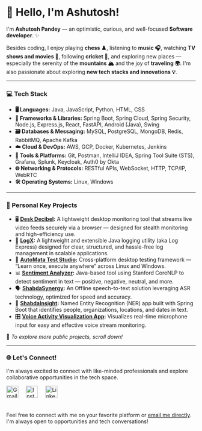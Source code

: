 # 👋 Hello, I'm Ashutosh!

I'm **Ashutosh Pandey** — an optimistic, curious, and well-focused **Software developer**. ✨

Besides coding, I enjoy playing **chess ♟️**, listening to **music 🎧**, watching **TV shows and movies 🍿**, following **cricket 🏏**, and exploring new places — especially the serenity of the **mountains 🏔️** and the joy of **traveling 🌍**. I'm also passionate about exploring **new tech stacks and innovations 💡**.

---
### 💻 Tech Stack
- **🖥️ Languages:** Java, JavaScript, Python, HTML, CSS  
- **🧱 Frameworks & Libraries:** Spring Boot, Spring Cloud, Spring Security, Node.js, Express.js, React, FastAPI, Android (Java), Swing  
- **🗃️ Databases & Messaging:** MySQL, PostgreSQL, MongoDB, Redis, RabbitMQ, Apache Kafka  
- **☁️ Cloud & DevOps:** AWS, GCP, Docker, Kubernetes, Jenkins  
- **🧰 Tools & Platforms:** Git, Postman, IntelliJ IDEA, Spring Tool Suite (STS), Grafana, Splunk, Keycloak, Auth0 by Okta
- **🌐 Networking & Protocols:** RESTful APIs, WebSocket, HTTP, TCP/IP, WebRTC  
- **🛠️ Operating Systems:** Linux, Windows

---
### 🚀 Personal Key Projects

- 🖥️ **[Desk Decibel](https://github.com/theashutoshpandey/Desk-Decibel):** A lightweight desktop monitoring tool that streams live video feeds securely via a browser — designed for stealth monitoring and high-efficiency use.
- 🧩 **[LogX](https://github.com/theashutoshpandey/LogX):** A lightweight and extensible Java logging utility (aka Log Express) designed for clear, structured, and hassle-free log management in scalable applications.
- 🤖 **[AutoMata Test Studio](https://github.com/theashutoshpandey/AutoMata):** Cross-platform desktop testing framework — “Learn once, execute anywhere” across Linux and Windows.
- 📊 **[Sentiment Analyzer](https://github.com/theashutoshpandey/SentimentAnalyzer):** Java-based tool using Stanford CoreNLP to detect sentiment in text — positive, negative, neutral, and more.
- 🗣️ **[ShabdaSynergy](https://github.com/theashutoshpandey/ShabdaSynergy):** An Offline speech-to-text solution leveraging ASR technology, optimized for speed and accuracy.
- 🧠 **[ShabdaInsight](https://github.com/theashutoshpandey/ShabdaInsight):** Named Entity Recognition (NER) app built with Spring Boot that identifies people, organizations, locations, and dates in text.
- 🎛️ **[Voice Activity Visualization App](https://github.com/theashutoshpandey/Voice-activity-visualization):** Visualizes real-time microphone input for easy and effective voice stream monitoring.

📜 *To explore more public projects, scroll down!*

---

<h3>🌐 Let's Connect!</h3>
<p>
  I'm always excited to connect with like-minded professionals and explore collaborative opportunities in the tech space.
</p>
<!-- Social Links -->
<div style="margin-top: 10px; display: flex; gap: 20px; align-items: center; flex-wrap: wrap;">
  <a href="mailto:pandeyashutosh771@gmail.com" title="Email">
    <img alt="Gmail" src="https://img.icons8.com/color/48/gmail-new.png" width="32" height="32"/>
  </a>
  <a href="https://www.instagram.com/theashutoshpandey/" target="_blank" title="Instagram">
    <img alt="Instagram" src="https://img.icons8.com/fluency/48/instagram-new.png" width="32" height="32"/>
  </a>
  <a href="https://www.linkedin.com/in/ashutosh-pandey-7b9424221/" target="_blank" title="LinkedIn">
    <img alt="LinkedIn" src="https://img.icons8.com/color/48/linkedin.png" width="32" height="32"/>
  </a>
</div>

<br>
<p style="margin-top: 20px;">
  Feel free to connect with me on your favorite platform or 
  <a href="mailto:pandeyashutosh771@gmail.com">email me directly</a>. 
  I'm always open to opportunities and tech conversations!
</p>
